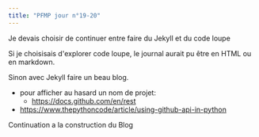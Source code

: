 ```yaml
---
title: "PFMP jour n°19-20"
---
```


Je devais choisir de continuer entre faire du Jekyll et du code loupe

Si je choisisais d'explorer code loupe, le journal aurait pu être en HTML ou en markdown.

Sinon avec Jekyll faire un beau blog.

- pour afficher au hasard un nom de projet:
  - <https://docs.github.com/en/rest>
- <https://www.thepythoncode/article/using-github-api-in-python>

Continuation a la construction du Blog